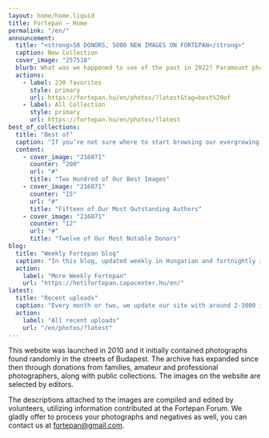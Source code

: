 ```yaml
---
layout: home/home.liquid
title: Fortepan — Home
permalink: "/en/"
announcement:
  title: "<strong>50 DONORS, 5000 NEW IMAGES ON FORTEPAN</strong>"
  caption: New Collection
  cover_image: "257518"
  blurb: What was we happened to see of the past in 2022? Paramount photos of families, photographers, collectors, selected by the Fortepan team. A century, glanced from a hundred points of view, on 5000 photos “hitherto never seen”
  actions:
    - label: 230 favorites
      style: primary
      url: https://fortepan.hu/en/photos/?latest&tag=best%20of
    - label: All Collection
      style: primary
      url: https://fortepan.hu/en/photos/?latest
best_of_collections:
  title: "Best of"
  caption: "If you’re not sure where to start browsing our evergrowing image archive, these three collections are a good place to start."
  content:
    - cover_image: "216071"
      counter: "200"
      url: "#"
      title: "Two Hundred of Our Best Images"
    - cover_image: "216071"
      counter: "15"
      url: "#"
      title: "Fifteen of Our Most Outstanding Authors"
    - cover_image: "216071"
      counter: "12"
      url: "#"
      title: "Twelve of Our Most Notable Donors"
blog:
  title: "Weekly Fortepan blog"
  caption: "In this blog, updated weekly in Hungarian and fortnightly in English, we explore the background stories of the Fortepan photos and donors in richly illustrated articles. All our posts can be republished under a CC licence."
  action:
    label: "More Weekly Fortepan"
    url: "https://hetifortepan.capacenter.hu/en/"
latest:
  title: "Recent uploads"
  caption: "Every month or two, we update our site with around 2-3000 images, often mixing family photos of many donors, but sometimes a photo documentation of an author or a company is added to the archive."
  action:
    label: "All recent uploads"
    url: "/en/photos/?latest"
---
```


This website was launched in 2010 and it initially contained photographs found randomly in the streets of Budapest. The archive has expanded since then through donations from families, amateur and professional photographers, along with public collections. The images on the website are selected by editors.

The descriptions attached to the images are compiled and edited by volunteers, utilizing information contributed at the Fortepan Forum. We gladly offer to process your photographs and negatives as well, you can contact us at [fortepan@gmail.com](mailto:fortepan@gmail.com).
